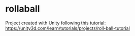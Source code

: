 # rollaball
Project created with Unity following this tutorial: https://unity3d.com/learn/tutorials/projects/roll-ball-tutorial
